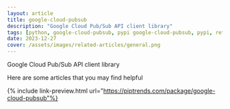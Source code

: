 ```yaml
---
layout: article
title: google-cloud-pubsub
description: "Google Cloud Pub/Sub API client library"
tags: [python, google-cloud-pubsub, pypi google-cloud-pubsub, pypi, references]
date: 2023-12-27
cover: /assets/images/related-articles/general.png
---
```


Google Cloud Pub/Sub API client library

Here are some articles that you may find helpful

{% include link-preview.html url="https://piptrends.com/package/google-cloud-pubsub"%}